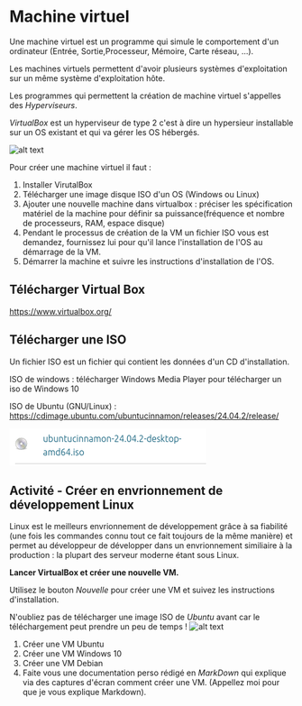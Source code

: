 # Machine virtuel
Une machine virtuel est un programme qui simule le comportement d'un ordinateur (Entrée, Sortie,Processeur, Mémoire, Carte réseau, ...).

Les machines virtuels permettent d'avoir plusieurs systèmes d'exploitation sur un même système d'exploitation hôte.

Les programmes qui permettent la création de machine virtuel s'appelles des *Hyperviseurs*.

*VirtualBox* est un hyperviseur de type 2 c'est à dire un hypersieur installable sur un OS existant et qui va gérer les OS hébergés.

![alt text](../../images/image-34.png)

Pour créer une machine virtuel il faut :

1. Installer VirutalBox
2. Télécharger une image disque ISO d'un OS (Windows ou Linux)
3. Ajouter une nouvelle machine dans virtualbox : préciser les spécification matériel de la machine pour définir sa puissance(fréquence et nombre de processeurs, RAM, espace disque)
4. Pendant le processus de création de la VM un fichier ISO vous est demandez, fournissez lui pour qu'il lance l'installation de l'OS au démarrage de la VM.
5. Démarrer la machine et suivre les instructions d'installation de l'OS.

## Télécharger Virtual Box

https://www.virtualbox.org/

## Télécharger une ISO 
Un fichier ISO est un fichier qui contient les données d'un CD d'installation.

ISO de windows : télécharger Windows Media Player pour télécharger un iso de Windows 10

ISO de Ubuntu (GNU/Linux) : https://cdimage.ubuntu.com/ubuntucinnamon/releases/24.04.2/release/

![alt text](image.png)

## Activité - Créer en envrionnement de développement Linux

Linux est le meilleurs envrionnement de développement grâce à sa fiabilité (une fois les commandes connu tout ce fait toujours de la même manière) et permet au développeur de développer dans un envrionnement similiaire à la production : la plupart des serveur moderne étant sous Linux.

**Lancer VirtualBox et créer une nouvelle VM.**

Utilisez le bouton *Nouvelle* pour créer une VM et suivez les instructions d'installation.

N'oubliez pas de télécharger une image ISO de *Ubuntu* avant car le téléchargement peut prendre un peu de temps !
![alt text](../../images/image-33.png)

1. Créer une VM Ubuntu
2. Créer une VM Windows 10
3. Créer une VM Debian
4. Faite vous une documentation perso rédigé en *MarkDown* qui explique via des captures d'écran comment créer une VM. (Appellez moi pour que je vous explique Markdown).
